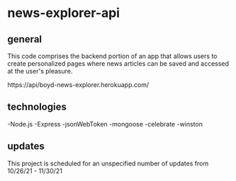 # news-explorer-api

## general
This code comprises the backend portion of an app that allows users to create personalized pages where
news articles can be saved and accessed at the user's pleasure.

https://api/boyd-news-explorer.herokuapp.com/

## technologies
-Node.js
-Express
-jsonWebToken
-mongoose
-celebrate
-winston

## updates
This project is scheduled for an unspecified number of updates from 10/26/21 - 11/30/21
